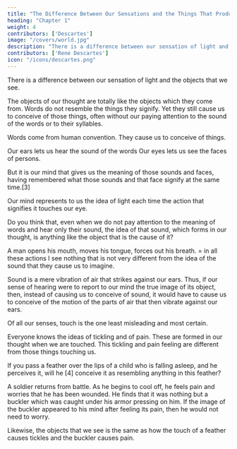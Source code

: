 ```yaml
---
title: "The Difference Between Our Sensations and the Things That Produce Them"
heading: "Chapter 1"
weight: 4
contributors: ['Descartes']
image: "/covers/world.jpg"
description: "There is a difference between our sensation of light and what is in the objects that produces that sensation"
contributors: ['Rene Descartes']
icon: "/icons/descartes.png"
---
```





There is a difference between our sensation of light and the objects that we see.<!--  what is in the objects that produces that sensation -->

<!-- There can be a difference between our sensation[1] of light (i.e. the idea that is formed in our imagination through the intermediary of our eyes) and what is in the objects that produces that sensation in us (i.e. what is in the flame or in the sun that is called by the name of "light").  -->

<!-- Everyone knows that --> <!-- is persuaded that the ideas that are --> The objects of our thought are totally like the objects which they come from. <!--  proceed, nevertheless I can see no reasoning that assures us that this is the case. On the contrary, I note many experiences that should cause us to doubt it. --> Words do not resemble the things they signify. Yet they still <!--  do not cease for that reason to --> cause us to conceive of those things, often without our paying attention to the sound of the words or to their syllables. 

<!-- Thus it can happen that, after having heard a discourse, the sense of which we have very well understood, we might not be able to say in what language it was uttered.[2] Now, if  -->

Words come from <!--  signify nothing except by --> human convention. They cause us to conceive of things.  <!-- to which they bear no resemblance, why could not  -->

<!-- Similarly, Nature uses light to as a  have established a certain sign that would cause us to have the sensation of light, even though that sign in itself bore no similarity to that sensation? Nature has established laughter and tears in us to cause us to read joy and sorrow on the faces of men. -->

Our ears lets us hear the sound of the words
Our eyes lets us see the faces of persons<!--  who laughs or cries -->. 

But it is our mind that gives us the meaning of those sounds and faces, having remembered what those sounds and that face signify<!-- , represents their meaning to us --> at the same time.[3] 

Our mind represents to us the idea of light each time the action that signifies it touches our eye. <!-- But, rather than lose time in disputation, I would do better to adduce another example. -->

Do you think that, even when we do not pay attention to the meaning of words and hear only their sound, the idea of that sound, which forms in our thought, is anything like the object that is the cause of it? 

A man opens his mouth, moves his tongue, forces out his breath. = in all these actions I see nothing that is not very different from the idea of the sound that they cause us to imagine. 

<!-- ost philosophers assure us that --> 

Sound is a mere <!-- nothing other than a certain --> vibration of air that strikes against our ears. Thus, if our sense of hearing were to report to our mind the true image of its object, then, instead of causing us to conceive of sound, it would have to cause us to conceive of the motion of the parts of air that then vibrate against our ears. 

<!-- But, because not everyone will perhaps want to believe what the philosophers say, I will adduce another example. -->

Of all our senses, touch is the one least misleading and most certain. <!-- , so that, if I show you that even touch causes us to conceive many ideas that in no way resemble the objects that produce them, I do not think you will find it strange if I say that sight can do the same.  -->

Everyone knows the ideas of tickling and of pain. These are formed in our thought when we are touched. This tickling and pain feeling are different from those things touching us. 

If you pass a feather over the lips of a child who is falling asleep, and he perceives it, will he <!-- that someone is tickling him. -->[4] <!-- Do you think the idea of tickling that he --> conceive it as resembling anything in this feather?

A soldier returns from battle. <!-- ; during the heat of combat he could have been wounded without being aware of it. But now that --> As he begins to cool off, he feels pain and worries <!-- believes --> that he has been wounded. He finds that it <!-- A surgeon is called, the soldier's armor is removed, and he is examined. In the end, one finds that what he felt --> was nothing but a buckler which was caught under his armor pressing on him<!--  and making him uncomfortable -->.  If the image of the buckler appeared to his mind after feeling its pain, then he would not need to worry.<!--   in causing him to feel this strap, his sense of touch had impressed its image on his thought, there would have been no need of a surgeon to show him what he was feeling. -->

Likewise, the objects that we see is the same as how the touch of a feather causes tickles and the buckler causes pain.  
<!-- Now, I see no reason that forces us to believe that what is in the objects from which the sensation of light comes to us is any more like that sensation than the actions of a feather and of a strap are like tickling and pain.  -->

<!-- Nevertheless, I have not adduced these examples to make you believe absolutely that this light is something different in the objects from what it is in our eyes, but only so that you will doubt it and so that, forbearing from being preoccupied by the contrary, you can now better examine with me what light is.
 -->
